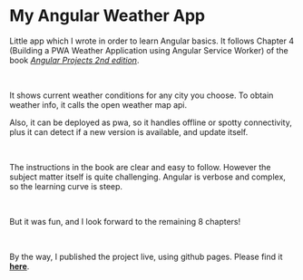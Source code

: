 # My Angular Weather App

Little app which I wrote in order to learn Angular basics. It follows Chapter 4 (Building a PWA Weather Application using Angular Service Worker) of the book <a href="https://www.packtpub.com/product/angular-projects-second-edition/9781800205260" target="_blank">*Angular Projects 2nd edition*</a>.

<br>

It shows current weather conditions for any city you choose. To obtain weather info, it calls the open weather map api.

Also, it can be deployed as pwa, so it handles offline or spotty connectivity, plus it can detect if a new version is available, and update itself.

<br>

The instructions in the book are clear and easy to follow. However the subject matter itself is quite challenging. Angular is verbose and complex, so the learning curve is steep.

<br>

But it was fun, and I look forward to the remaining 8 chapters!

<br>

By the way, I published the project live, using github pages. Please find it <a href="https://claudiu-codreanu.github.io/ng-weather-app/" target="_blank">**here**</a>.